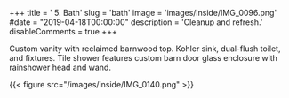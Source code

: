 +++
title = ' 5. Bath'
slug = 'bath'
image = 'images/inside/IMG_0096.png'
#date = "2019-04-18T00:00:00"
description = 'Cleanup and refresh.'
disableComments = true
+++

Custom vanity with reclaimed barnwood top. Kohler sink, dual-flush toilet, and fixtures. Tile shower features custom barn door glass enclosure with rainshower head and wand.

{{< figure src="/images/inside/IMG_0140.png" >}}
